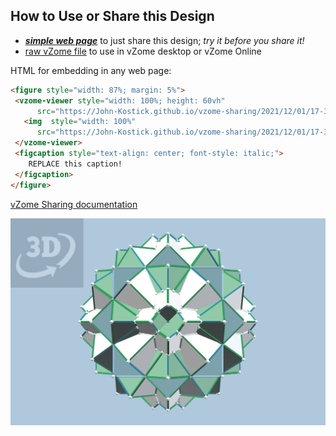 
## How to Use or Share this Design

 - [***simple web page***](<https://John-Kostick.github.io/vzome-sharing/2021/12/01/17-36-28-80-vertex-10-cubes/>) to just share this design; *try it before you share it!*
 - [raw vZome file](<https://raw.githubusercontent.com/John-Kostick/vzome-sharing/main/2021/12/01/17-36-28-80-vertex-10-cubes/80-vertex-10-cubes.vZome>) to use in vZome desktop or vZome Online
 
 HTML for embedding in any web page:
 ```html
<figure style="width: 87%; margin: 5%">
  <vzome-viewer style="width: 100%; height: 60vh"
       src="https://John-Kostick.github.io/vzome-sharing/2021/12/01/17-36-28-80-vertex-10-cubes/80-vertex-10-cubes.vZome" >
    <img  style="width: 100%"
       src="https://John-Kostick.github.io/vzome-sharing/2021/12/01/17-36-28-80-vertex-10-cubes/80-vertex-10-cubes.png" >
  </vzome-viewer>
  <figcaption style="text-align: center; font-style: italic;">
     REPLACE this caption!
  </figcaption>
</figure>
 ```

[vZome Sharing documentation](https://vzome.github.io/vzome/sharing.html#how-it-works)

![Image](<80-vertex-10-cubes.png>)

